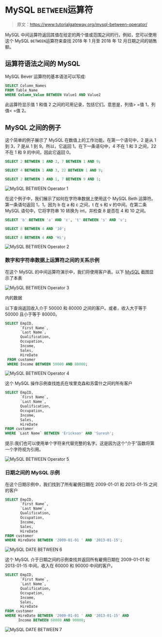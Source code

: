 # MySQL `BETWEEN`运算符

> 原文：<https://www.tutorialgateway.org/mysql-between-operator/>

MySQL 中间运算符返回其值在给定的两个值或范围之间的行。例如，您可以使用这个 MySQL `BETWEEN`运算符来查找 2018 年 1 月至 2018 年 12 月日期之间的销售额。

## 运算符语法之间的 MySQL

MySQL Bever 运算符的基本语法可以写成:

```sql
SELECT Column_Names 
FROM Table_Name
WHERE Column_Value BETWEEN Value1 AND Value2
```

此运算符显示值 1 和值 2 之间的可用记录，包括它们。意思是，列值> =值 1，列值< =值 2。

## MySQL 之间的例子

这个简单的例子展示了 MySQL 在数值上的工作功能。在第一个语句中，2 是从 1 到 3，7 是从 1 到 9。所以，它返回 1。在下一条语句中，4 不在 1 和 3 之间，22 不在 1 和 9 的中间，因此它返回 0。

```sql
SELECT 2 BETWEEN 1 AND 3, 7 BETWEEN 1 AND 9;

SELECT 4 BETWEEN 1 AND 3, 22 BETWEEN 1 AND 9;

SELECT 2 BETWEEN 3 AND 1, 7 BETWEEN 9 AND 1;
```

![MySQL BETWEEN Operator 1](img/994bbd5e46e9f7844053be8e41e79b86.png)

在这个例子中，我们展示了如何在字符串数据上使用这个 MySQL Beth 运算符。第一条语句返回 1，1，因为 b 在 a 和 c 之间，t 在 s 和 v 的中间。在第二条 MySQL 语句中，它将字符串 10 转换为 int，并检查 8 是否在 4 和 10 之间。

```sql
SELECT 'b' BETWEEN 'a' AND 'c', 't' BETWEEN 's' AND 'v';

SELECT 8 BETWEEN 4 AND '10';

SELECT 8 BETWEEN 4 AND 'Hi';
```

![MySQL BETWEEN Operator 2](img/e8e186a2668edd94a700f837dedaf245.png)

### 数字和字符串数据上运算符之间的关系示例

在这个 MySQL 的中间运算符演示中，我们将使用客户表。以下 [MySQL](https://www.tutorialgateway.org/mysql-tutorial/) 截图显示了本表

![MySQL BETWEEN Operator 3](img/b084a168c06b05d21ed5204cf5b40843.png)

内的数据

以下查询返回收入介于 50000 和 80000 之间的客户。或者，收入大于等于 50000 且小于等于 80000。

```sql
SELECT EmpID, 
       `First Name`,
       `Last Name`,
       Qualification,
       Occupation,
       Income,
       Sales,
       HireDate
 FROM customer
 WHERE Income BETWEEN 50000 AND 80000;
```

![MySQL BETWEEN Operator 4](img/e3407a1d45281e55c4581c6b51b617a2.png)

这个 MySQL 操作示例查找姓氏在埃里克森和苏雷什之间的所有客户

```sql
SELECT EmpID, 
       `First Name`,
       `Last Name`,
       Qualification,
       Occupation,
       Income,
       Sales,
       HireDate
FROM customer
WHERE `Last Name` BETWEEN 'Erickson' AND 'Suresh';
```

提示:我们也可以使用单个字符来代替完整的名字。这是因为这个“介于”函数将第一个字符视为引用。

![MySQL BETWEEN Operator 5](img/3ed4747c12f682077f3f547c81120af9.png)

### 日期之间的 MySQL 示例

在这个日期示例中，我们找到了所有雇佣日期在 2009-01-01 和 2013-01-15 之间的客户

```sql
SELECT EmpID, 
       `First Name`,
       `Last Name`,
       Qualification,
       Occupation,
       Income,
       Sales,
       HireDate
FROM customer
WHERE HireDate BETWEEN '2009-01-01 ' AND '2013-01-15';
```

![MySQL DATE BETWEEN 6](img/f89080495107d29cebccd2e146022a27.png)

这个 MySQL 介于日期之间的示例查找并返回所有雇佣日期在 2009-01-01 和 2013-01-15 中间，收入在 60000 和 90000 中间的客户。

```sql
SELECT EmpID, 
       `First Name`,
       `Last Name`,
       Qualification,
       Occupation,
       Income,
       Sales,
       HireDate
FROM customer
WHERE HireDate BETWEEN '2009-01-01 ' AND '2013-01-15' AND
      Income BETWEEN 60000 AND 90000;
```

![MySQL DATE BETWEEN 7](img/78d949da56c3c14ddb7fd2d1bb5ce792.png)